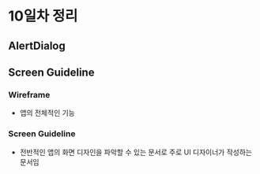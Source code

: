 # 10일차 정리


## AlertDialog









## Screen Guideline

### Wireframe
* 앱의 전체적인 기능





### Screen Guideline
* 전반적인 앱의 화면 디자인을 파악할 수 있는 문서로 주로 UI 디자이너가 작성하는 문서임









